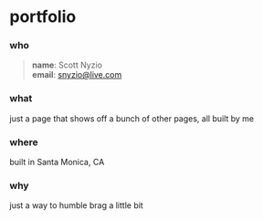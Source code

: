 # portfolio

### who
> **name**: Scott Nyzio<br>
> **email**: [snyzio@live.com](mailto:snyzio@live.com)

### what
just a page that shows off a bunch of other pages, all built by me

### where
built in Santa Monica, CA

### why
just a way to humble brag a little bit
